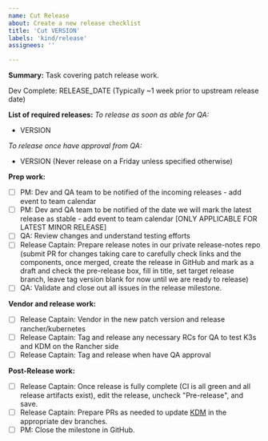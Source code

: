 ```yaml
---
name: Cut Release
about: Create a new release checklist
title: 'Cut VERSION'
labels: 'kind/release'
assignees: ''

---
```


**Summary:**
Task covering patch release work.

Dev Complete: RELEASE_DATE (Typically ~1 week prior to upstream release date)

**List of required releases:**
_To release as soon as able for QA:_
- VERSION

_To release once have approval from QA:_
- VERSION (Never release on a Friday unless specified otherwise)

**Prep work:**
- [ ] PM: Dev and QA team to be notified of the incoming releases - add event to team calendar
- [ ] PM: Dev and QA team to be notified of the date we will mark the latest release as stable - add event to team calendar [ONLY APPLICABLE FOR LATEST MINOR RELEASE]
- [ ] QA: Review changes and understand testing efforts
- [ ] Release Captain: Prepare release notes in our private release-notes repo (submit PR for changes taking care to carefully check links and the components, once merged, create the release in GitHub and mark as a draft and check the pre-release box, fill in title, set target release branch, leave tag version blank for now until we are ready to release)
- [ ] QA: Validate and close out all issues in the release milestone.

**Vendor and release work:**
- [ ] Release Captain: Vendor in the new patch version and release rancher/kubernetes
- [ ] Release Captain: Tag and release any necessary RCs for QA to test K3s and KDM on the Rancher side
- [ ] Release Captain: Tag and release when have QA approval

**Post-Release work:**
- [ ] Release Captain: Once release is fully complete (CI is all green and all release artifacts exist), edit the release, uncheck "Pre-release", and save.
- [ ] Release Captain: Prepare PRs as needed to update [KDM](https://github.com/rancher/kontainer-driver-metadata/) in the appropriate dev branches.
- [ ] PM: Close the milestone in GitHub.
